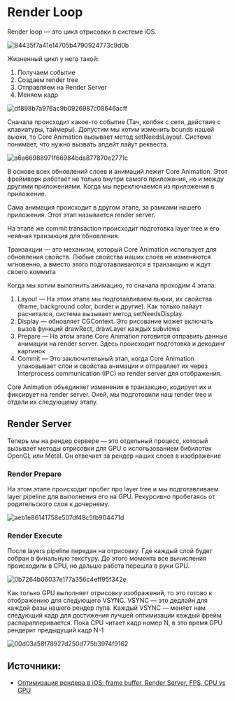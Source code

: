 # Render Loop
Render loop — это цикл отрисовки в системе iOS.

![84435f7a41e14705b4790924773c9d0b](https://github.com/DenDmitriev/iOS-Interview/assets/65191747/6a59829a-a886-4be3-be67-333b3855c8ff)

Жизненный цикл у него такой:
1. Получаем событие
2. Создаем render tree
3. Отправляем на Render Server
4. Меняем кадр

![df898b7a976ac9b0926987c08646acff](https://github.com/DenDmitriev/iOS-Interview/assets/65191747/197d910d-d537-430b-abfb-3ce7b27f04c5)

Сначала происходит какое-то событие (Тач, колбэк с сети, действие с клавиатуры, таймеры). Допустим мы хотим изменить bounds нашей вьюхи, то Core Animation вызывает метод setNeedsLayout. Система понимает, что нужно вызвать апдейт лайут реквеста.

![a6a66988971f66984bda877870e2771c](https://github.com/DenDmitriev/iOS-Interview/assets/65191747/95f98999-12a9-4591-81c7-a3411770d66f)


В основе всех обновлений слоев и анимаций лежит Core Animation. Этот фреймворк работает не только внутри самого приложения, но и между другими приложениями. Когда мы переключаемся из приложения в приложение.

Сама анимация происходит в другом этапе, за рамками нашего приложения. Этот этап называется render server.

На этапе же commit transaction происходит подготовка layer tree и его неявная транзакция для обновления.

Транзакции — это механизм, который Core Animation использует для обновления свойств. Любые свойства наших слоев не изменяются мгновенно, а вместо этого подготавливаются в транзакцию и ждут своего коммита

Когда мы хотим выполнить анимацию, то сначала проходим 4 этапа:
1. Layout — На этом этапе мы подготавливаем вьюхи, их свойства (frame, background color, border и другие). Как только лайаут расчитался, система вызывает метод setNeedsDisplay.
2. Display — обновляет CGContext. Это рисование может включать вызов функций drawRect, drawLayer каждых subviews
3. Prepare — На этом этапе Core Animation готовится отправить данные анимации на render server. Здесь происходит подготовка и декодинг картинок
4. Commit — Это заключительный этап, когда Core Animation упаковывает слои и свойства анимации и отправляет их через Interprocess communication (IPC) на render server для отображения.

Core Animation объединяет изменения в транзакцию, кодирует их и фиксирует на render server.
Окей, мы подготовили наш render tree и отдали их следующему этапу.

## Render Server
Теперь мы на рендер сервере — это отдельный процесс, который вызывает методы отрисовки для GPU с использованием бибилотек OpenGL или Metal. Он отвечает за рендер наших слоев в изображение

### Render Prepare
На этом этапе происходит пробег про layer tree и мы подготавливаем layer pipeline для выполнения его на GPU. Рекурсивно пробегаясь от родительского слоя к дочернему.

![aeb1e86141758e507df48c5fb904471d](https://github.com/DenDmitriev/iOS-Interview/assets/65191747/6786dca5-5251-4f6f-bfdc-93272cff10c0)

### Render Execute
После layers pipeline передан на отрисовку. Где каждый слой будет собран в финальную текстуру. До этого момента все вычисления происходили в CPU, но дальше работа перешла в руки GPU.

![0b7264b06037e177a356c4eff95f342e](https://github.com/DenDmitriev/iOS-Interview/assets/65191747/f045f21c-39e0-4610-b7d3-78842c5c377f)

Как только GPU выполняет отрисовку изображений, то это готово к отображению для следующего VSYNC. VSYNC — это дедлайн для каждой фазы нашего рендер лупа. Каждый VSYNC — меняет нам следующий кадр для достижения лучшей оптимизации каждый фрейм распараллеривается. Пока CPU читает кадр номер N, в это время GPU рендерит предыдущий кадр N-1

![00d03a58f78927d250d775b3974f9162](https://github.com/DenDmitriev/iOS-Interview/assets/65191747/281347ed-4a58-456a-89db-e4c257ee1c84)


## Источники:
- [Оптимизация рендера в iOS: frame buffer, Render Server, FPS, CPU vs GPU](https://habr.com/ru/articles/647177/)
